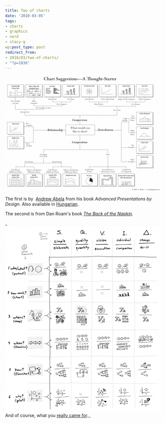 ```yaml
---
title: Two of charts
date: '2010-03-05'
tags:
- charts
- graphics
- nerd
- stacy-q
wp:post_type: post
redirect_from:
- 2010/03/two-of-charts/
- "?p=1836"
---
```


[ ![](/uploads/2010-03-05-Two-of-charts/Chart-Chooser-500x374.png "Chart Chooser") ](/uploads/2010-03-05-Two-of-charts/Chart-Chooser.png)

The first is by  [Andrew Abela](http://www.extremepresentation.com/book/) from his book _Advanced Presentations by Design_. Also available in [Hungarian](http://extremepresentation.typepad.com/blog/2009/11/diagramvalasztasi-javaslatok-chart-chooser-in-hungarian.html).

The second is from Dan Roam's book _[The Back of the Napkin](http://www.thebackofthenapkin.com/tools.php)._

_ [ ![](/uploads/2010-03-05-Two-of-charts/backofnapkin-codex-500x599.png "backofnapkin-codex") ](/uploads/2010-03-05-Two-of-charts/backofnapkin-codex.png)And of course, what you [really came for](http://www.youtube.com/watch?v=aINmJ5ieM6Y)._
